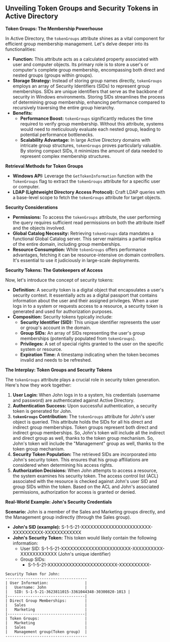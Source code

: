 ## Unveiling Token Groups and Security Tokens in Active Directory

**Token Groups: The Membership Powerhouse**

In Active Directory, the `tokenGroups` attribute shines as a vital component for efficient group membership management. Let's delve deeper into its functionalities:

* **Function:** This attribute acts as a calculated property associated with user and computer objects. Its primary role is to store a user's or computer's complete group membership, encompassing both direct and nested groups (groups within groups).
* **Storage Strategy:** Instead of storing group names directly, `tokenGroups` employs an array of Security Identifiers (SIDs) to represent group memberships. SIDs are unique identifiers that serve as the backbone of security in Windows environments. Storing SIDs streamlines the process of determining group membership, enhancing performance compared to recursively traversing the entire group hierarchy.
* **Benefits:**
    * **Performance Boost:** `tokenGroups` significantly reduces the time required to verify group membership. Without this attribute, systems would need to meticulously evaluate each nested group, leading to potential performance bottlenecks.
    * **Scalability Advantage:** In large Active Directory domains with intricate group structures, `tokenGroups` proves particularly valuable. By storing compact SIDs, it minimizes the amount of data needed to represent complex membership structures.

**Retrieval Methods for Token Groups**

* **Windows API:** Leverage the `GetTokenInformation` function with the `TokenGroups` flag to extract the `tokenGroups` attribute for a specific user or computer.
* **LDAP (Lightweight Directory Access Protocol):** Craft LDAP queries with a base-level scope to fetch the `tokenGroups` attribute for target objects.

**Security Considerations**

* **Permissions:** To access the `tokenGroups` attribute, the user performing the query requires sufficient read permissions on both the attribute itself and the objects involved.
* **Global Catalog Necessity:** Retrieving `tokenGroups` data mandates a functional Global Catalog server. This server maintains a partial replica of the entire domain, including group memberships.
* **Resource Consumption:** While `tokenGroups` offers performance advantages, fetching it can be resource-intensive on domain controllers. It's essential to use it judiciously in large-scale deployments.

**Security Tokens: The Gatekeepers of Access**

Now, let's introduce the concept of security tokens:

* **Definition:** A security token is a digital object that encapsulates a user's security context. It essentially acts as a digital passport that contains information about the user and their assigned privileges. When a user logs in to a system or requests access to a resource, a security token is generated and used for authorization purposes.
* **Composition:** Security tokens typically include:
    * **Security Identifier (SID):** This unique identifier represents the user or group's account in the domain.
    * **Group SIDs:** An array of SIDs representing the user's group memberships (potentially populated from `tokenGroups`).
    * **Privileges:** A set of special rights granted to the user on the specific system or resource.
    * **Expiration Time:** A timestamp indicating when the token becomes invalid and needs to be refreshed.

**The Interplay: Token Groups and Security Tokens**

The `tokenGroups` attribute plays a crucial role in security token generation. Here's how they work together:

1. **User Login:** When John logs in to a system, his credentials (username and password) are authenticated against Active Directory.
2. **Authentication Success:** Upon successful authentication, a security token is generated for John.
3. **`tokenGroups` Contribution:** The `tokenGroups` attribute for John's user object is queried. This attribute holds the SIDs for all his direct and indirect group memberships.  Token groups represent both direct and indirect group memberships. So, John's token will include all the indirect and direct group as well, thanks to the token group mechanism.  So, John's token will include the "Management" group as well, thanks to the token group mechanism.
5. **Security Token Population:** The retrieved SIDs are incorporated into John's security token. This ensures that his group affiliations are considered when determining his access rights.
6. **Authorization Decisions:** When John attempts to access a resource, the system examines his security token. The access control list (ACL) associated with the resource is checked against John's user SID and group SIDs within the token. Based on the ACL and John's associated permissions, authorization for access is granted or denied.

**Real-World Example: John's Security Credentials**

**Scenario:** John is a member of the Sales and Marketing groups directly, and the Management group indirectly (through the Sales group).

* **John's SID (example):** S-1-5-21-XXXXXXXXXXXXXXXXXXXXXXX-XXXXXXXXXX-XXXXXXXXXXXX
* **John's Security Token:** This token would likely contain the following information:
    * User SID: S-1-5-21-XXXXXXXXXXXXXXXXXXXXXXX-XXXXXXXXXX-XXXXXXXXXXXX (John's unique identifier)
    * Group SIDs:
        * S-1-5-21-XXXXXXXXXXXXXXXXXXXXXXX-XXXXXXXXXX-
           
```
Security Token for John:
------------------------------------
| User Information:                |
|   Username: John                 |
|   SID: S-1-5-21-3623811015-3361044348-30300820-1013 |
|----------------------------------|
| Direct Group Memberships:        |
|   Sales                          |
|   Marketing                      |
|----------------------------------|
| Token Groups:                    |
|   Marketing                      |
|   Sales                          |    
|   Management group(Token group)  |
------------------------------------
```
